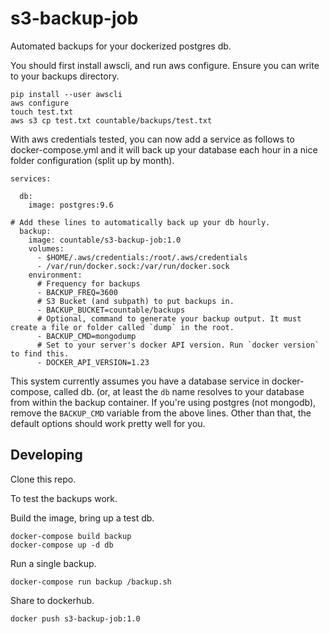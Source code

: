 # s3-backup-job

Automated backups for your dockerized postgres db.

You should first install awscli, and run aws configure. Ensure you can write to your backups directory.

```
pip install --user awscli
aws configure
touch test.txt
aws s3 cp test.txt countable/backups/test.txt
```

With aws credentials tested, you can now add a service as follows to docker-compose.yml and it will back up your database each hour in a nice folder configuration (split up by month).

```
services:

  db:
    image: postgres:9.6
  
# Add these lines to automatically back up your db hourly.
  backup:
    image: countable/s3-backup-job:1.0
    volumes:
      - $HOME/.aws/credentials:/root/.aws/credentials
      - /var/run/docker.sock:/var/run/docker.sock
    environment:
      # Frequency for backups
      - BACKUP_FREQ=3600
      # S3 Bucket (and subpath) to put backups in.
      - BACKUP_BUCKET=countable/backups
      # Optional, command to generate your backup output. It must create a file or folder called `dump` in the root.
      - BACKUP_CMD=mongodump
      # Set to your server's docker API version. Run `docker version` to find this.
      - DOCKER_API_VERSION=1.23
```

This system currently assumes you have a database service in docker-compose, called db. (or, at least the `db` name resolves to your database from within the backup container. If you're using postgres (not mongodb), remove the `BACKUP_CMD` variable from the above lines. Other than that, the default options should work pretty well for you.


## Developing

Clone this repo.

To test the backups work.

Build the image, bring up a test db.
```
docker-compose build backup
docker-compose up -d db
```

Run a single backup.
```
docker-compose run backup /backup.sh
```

Share to dockerhub.
```
docker push s3-backup-job:1.0
```

